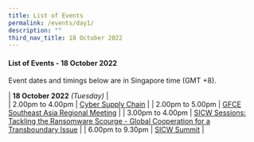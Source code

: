 ```yaml
---
title: List of Events
permalink: /events/day1/
description: ""
third_nav_title: 18 October 2022
---
```

#### **List of Events - 18 October 2022**

Event dates and timings below are in Singapore time (GMT +8). 

| **18 October 2022** *(Tuesday)*   |                                 
| 2.00pm to 4.00pm           | [Cyber Supply Chain](/events/18-October-2022/cyber-supply-chain)                               |
| 2.00pm to 5.00pm              | [GFCE Southeast Asia Regional Meeting](/events/18-October-2022/GFCE)                                                                          |
| 3.00pm to 4.00pm           | [SICW Sessions: Tackling the Ransomware Scourge - Global Cooperation for a Transboundary Issue](/events/18-October-2022/tackling-the-ransomware-scourge-global-cooperation/)                               |
| 6.00pm to 9.30pm          | [SICW Summit](/events/18-October-2022/sicw-summit)                                                                 |